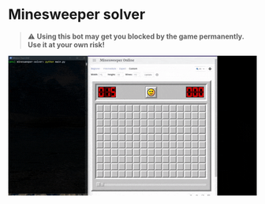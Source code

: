 # Minesweeper solver

> :warning: **Using this bot may get you blocked by the game permanently. Use it at your own risk!**

![A simple demo](docs/img/demo.gif)